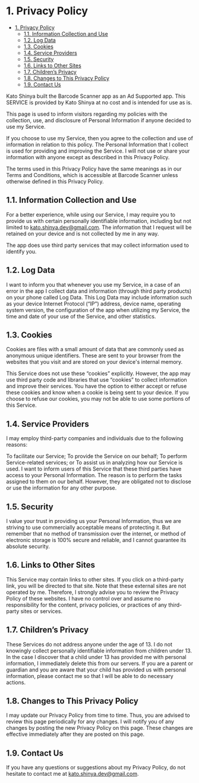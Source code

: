 # 1. Privacy Policy

<!-- TOC -->

- [1. Privacy Policy](#1-privacy-policy)
  - [1.1. Information Collection and Use](#11-information-collection-and-use)
  - [1.2. Log Data](#12-log-data)
  - [1.3. Cookies](#13-cookies)
  - [1.4. Service Providers](#14-service-providers)
  - [1.5. Security](#15-security)
  - [1.6. Links to Other Sites](#16-links-to-other-sites)
  - [1.7. Children’s Privacy](#17-childrens-privacy)
  - [1.8. Changes to This Privacy Policy](#18-changes-to-this-privacy-policy)
  - [1.9. Contact Us](#19-contact-us)

<!-- /TOC -->

Kato Shinya built the Barcode Scanner app as an Ad Supported app. This SERVICE is provided by Kato Shinya at no cost and is intended for use as is.

This page is used to inform visitors regarding my policies with the collection, use, and disclosure of Personal Information if anyone decided to use my Service.

If you choose to use my Service, then you agree to the collection and use of information in relation to this policy. The Personal Information that I collect is used for providing and improving the Service. I will not use or share your information with anyone except as described in this Privacy Policy.

The terms used in this Privacy Policy have the same meanings as in our Terms and Conditions, which is accessible at Barcode Scanner unless otherwise defined in this Privacy Policy.

## 1.1. Information Collection and Use

For a better experience, while using our Service, I may require you to provide us with certain personally identifiable information, including but not limited to kato.shinya.dev@gmail.com. The information that I request will be retained on your device and is not collected by me in any way.

The app does use third party services that may collect information used to identify you.

## 1.2. Log Data

I want to inform you that whenever you use my Service, in a case of an error in the app I collect data and information (through third party products) on your phone called Log Data. This Log Data may include information such as your device Internet Protocol (“IP”) address, device name, operating system version, the configuration of the app when utilizing my Service, the time and date of your use of the Service, and other statistics.

## 1.3. Cookies

Cookies are files with a small amount of data that are commonly used as anonymous unique identifiers. These are sent to your browser from the websites that you visit and are stored on your device's internal memory.

This Service does not use these “cookies” explicitly. However, the app may use third party code and libraries that use “cookies” to collect information and improve their services. You have the option to either accept or refuse these cookies and know when a cookie is being sent to your device. If you choose to refuse our cookies, you may not be able to use some portions of this Service.

## 1.4. Service Providers

I may employ third-party companies and individuals due to the following reasons:

To facilitate our Service;
To provide the Service on our behalf;
To perform Service-related services; or
To assist us in analyzing how our Service is used.
I want to inform users of this Service that these third parties have access to your Personal Information. The reason is to perform the tasks assigned to them on our behalf. However, they are obligated not to disclose or use the information for any other purpose.

## 1.5. Security

I value your trust in providing us your Personal Information, thus we are striving to use commercially acceptable means of protecting it. But remember that no method of transmission over the internet, or method of electronic storage is 100% secure and reliable, and I cannot guarantee its absolute security.

## 1.6. Links to Other Sites

This Service may contain links to other sites. If you click on a third-party link, you will be directed to that site. Note that these external sites are not operated by me. Therefore, I strongly advise you to review the Privacy Policy of these websites. I have no control over and assume no responsibility for the content, privacy policies, or practices of any third-party sites or services.

## 1.7. Children’s Privacy

These Services do not address anyone under the age of 13. I do not knowingly collect personally identifiable information from children under 13. In the case I discover that a child under 13 has provided me with personal information, I immediately delete this from our servers. If you are a parent or guardian and you are aware that your child has provided us with personal information, please contact me so that I will be able to do necessary actions.

## 1.8. Changes to This Privacy Policy

I may update our Privacy Policy from time to time. Thus, you are advised to review this page periodically for any changes. I will notify you of any changes by posting the new Privacy Policy on this page. These changes are effective immediately after they are posted on this page.

## 1.9. Contact Us

If you have any questions or suggestions about my Privacy Policy, do not hesitate to contact me at kato.shinya.dev@gmail.com.
